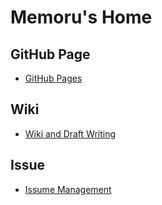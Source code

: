 ﻿# Memoru's Home

## GitHub Page
- [GitHub Pages](https://sakai-memoru.github.io/ml19b/)


## Wiki
- [Wiki and Draft Writing](https://github.com/sakai-memoru/ml19b/wiki)

## Issue
- [Issume Management](https://github.com/sakai-memoru/ml19b/issues)

